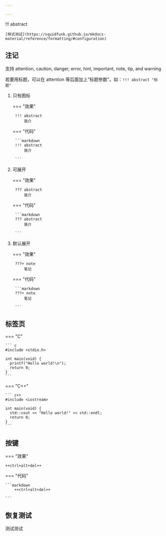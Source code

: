 ```yaml
---

---
```




!!! abstract 

    [样式测试](https://squidfunk.github.io/mkdocs-material/reference/formatting/#configuration)



## 注记

支持 attention, caution, danger, error, hint, important, note, tip, and warning

若要用标题，可以在 attention 等后面加上"标题参数"。如：`!!! abstract "标题"`

1. 只有图标

    === "效果"

        !!! abstract
            简介

    === "代码"

        ```markdown
        !!! abstract
            简介

        ```
        
2. 可展开

    === "效果"

        ??? abstract
            简介

    === "代码"

        ```markdown
        ??? abstract
            简介

        ```

3. 默认展开

    === "效果"

        ???+ note
            笔记

    === "代码"

        ```markdown
        ???+ note
            笔记

        ```

## 标签页

=== "C"

    ``` c
    #include <stdio.h>

    int main(void) {
      printf("Hello world!\n");
      return 0;
    }
    ```

=== "C++"

    ``` c++
    #include <iostream>

    int main(void) {
      std::cout << "Hello world!" << std::endl;
      return 0;
    }
    ```
## 按键

=== "效果"

    ++ctrl+alt+del++

=== "代码"

    ```markdown
        ++ctrl+alt+del++

    ```

## 恢复测试

测试测试